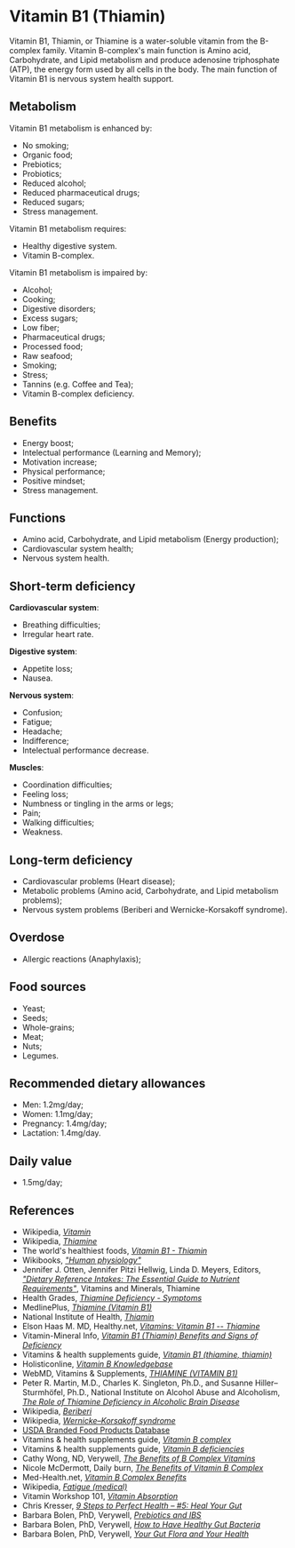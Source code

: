 # Vitamin B1 (Thiamin)
Vitamin B1, Thiamin, or Thiamine is a water-soluble vitamin from the B-complex family. Vitamin B-complex's main function is Amino acid, Carbohydrate, and Lipid metabolism and produce adenosine triphosphate (ATP), the energy form used by all cells in the body. 
The main function of Vitamin B1 is nervous system health support.

## Metabolism
Vitamin B1 metabolism is enhanced by:
- No smoking;
- Organic food;
- Prebiotics;
- Probiotics;
- Reduced alcohol;
- Reduced pharmaceutical drugs;
- Reduced sugars;
- Stress management.

Vitamin B1 metabolism requires:
- Healthy digestive system.
- Vitamin B-complex.

Vitamin B1 metabolism is impaired by:
- Alcohol;
- Cooking;
- Digestive disorders;
- Excess sugars;
- Low fiber;
- Pharmaceutical drugs;
- Processed food;
- Raw seafood;
- Smoking;
- Stress;
- Tannins (e.g. Coffee and Tea);
- Vitamin B-complex deficiency.

## Benefits
- Energy boost;
- Intelectual performance (Learning and Memory);
- Motivation increase;
- Physical performance;
- Positive mindset;
- Stress management.

## Functions
- Amino acid, Carbohydrate, and Lipid metabolism (Energy production);
- Cardiovascular system health;
- Nervous system health.

## Short-term deficiency
__Cardiovascular system__:
- Breathing difficulties;
- Irregular heart rate.

__Digestive system__:
- Appetite loss;
- Nausea.

__Nervous system__:
- Confusion;
- Fatigue;
- Headache;
- Indifference;
- Intelectual performance decrease.

__Muscles__:
- Coordination difficulties;
- Feeling loss;
- Numbness or tingling in the arms or legs;
- Pain;
- Walking difficulties;
- Weakness.

## Long-term deficiency
- Cardiovascular problems (Heart disease);
- Metabolic problems (Amino acid, Carbohydrate, and Lipid metabolism problems);
- Nervous system problems (Beriberi and Wernicke-Korsakoff syndrome).

## Overdose
- Allergic reactions (Anaphylaxis);

## Food sources
- Yeast;
- Seeds;
- Whole-grains;
- Meat;
- Nuts;
- Legumes.

## Recommended dietary allowances
- Men: 1.2mg/day;
- Women: 1.1mg/day;
- Pregnancy: 1.4mg/day;
- Lactation: 1.4mg/day.

## Daily value
- 1.5mg/day;

## References
- Wikipedia, [_Vitamin_](https://en.wikipedia.org/wiki/Vitamin)
- Wikipedia, [_Thiamine_](https://en.wikipedia.org/wiki/Thiamine)
- The world's healthiest foods, [_Vitamin B1 - Thiamin_](http://www.whfoods.com/genpage.php?tname=nutrient&dbid=100)
- Wikibooks, [_"Human physiology"_](https://en.Wikibooks.org/wiki/Human_Physiology/Nutrition#Vitamins)
- Jennifer J. Otten, Jennifer Pitzi Hellwig, Linda D. Meyers, Editors, [_"Dietary Reference Intakes: The Essential Guide to Nutrient Requirements"_](https://www.amazon.com/Dietary-Reference-Intakes-Essential-Requirements/dp/0309157420), Vitamins and Minerals, Thiamine
- Health Grades, [_Thiamine Deficiency - Symptoms_](https://www.healthgrades.com/right-care/food-nutrition-and-diet/thiamine-deficiency--symptoms)
- MedlinePlus, [_Thiamine (Vitamin B1)_](https://medlineplus.gov/druginfo/natural/965.html)
- National Institute of Health, [_Thiamin_](https://ods.od.nih.gov/factsheets/Thiamin-HealthProfessional/)
- Elson Haas M. MD, Healthy.net, [_Vitamins: Vitamin B1 -- Thiamine_](http://www.healthy.net/Health/Article/Vitamin_B1_Thiamine/1922/2)
- Vitamin-Mineral Info, [_Vitamin B1 (Thiamin) Benefits and Signs of Deficiency_](http://www.vitamin-mineral-info.com/vitamin-b1-thiamin-benefits-signs-of-deficiency.php)
- Vitamins & health supplements guide, [_Vitamin B1 (thiamine, thiamin)_](http://www.vitamins-supplements.org/vitamin-B1-thiamine.php)
- Holisticonline, [_Vitamin B Knowledgebase_](http://1stholistic.com/Nutrition/vkb/KB_Vit_B1_Thiamine.htm)
- WebMD, Vitamins & Supplements, [_THIAMINE (VITAMIN B1)_](http://www.webmd.com/vitamins-supplements/ingredientmono-965-Vitamin+B1+THIAMINE+VITAMIN+B1.aspx?activeIngredientId=965&activeIngredientName=Vitamin+B1+%28THIAMINE+%28VITAMIN+B1%29%29&source=2)
- Peter R. Martin, M.D., Charles K. Singleton, Ph.D., and Susanne Hiller–Sturmhöfel, Ph.D., National Institute on Alcohol Abuse and Alcoholism, [_The Role of Thiamine Deficiency in Alcoholic Brain Disease_](https://pubs.niaaa.nih.gov/publications/arh27-2/134-142.htm)
- Wikipedia, [_Beriberi_](https://en.wikipedia.org/wiki/Beriberi)
- Wikipedia, [_Wernicke–Korsakoff syndrome_](https://en.wikipedia.org/wiki/Wernicke%E2%80%93Korsakoff_syndrome)
- [USDA Branded Food Products Database](https://ndb.nal.usda.gov/ndb/nutrients/report/nutrientsfrm?max=1000&offset=0&totCount=0&nutrient1=404&nutrient2=&nutrient3=&subset=0&sort=c&measureby=g)
- Vitamins & health supplements guide, [_Vitamin B complex_](http://www.vitamins-supplements.org/vitamin-B.php)
- Vitamins & health supplements guide, [_Vitamin B deficiencies_](http://www.vitamins-supplements.org/vitamin-B-deficiency.php)
- Cathy Wong, ND, Verywell, [_The Benefits of B Complex Vitamins_](https://www.verywell.com/b-complex-vitamins-89411)
- Nicole McDermott, Daily burn, [_The Benefits of Vitamin B Complex_](http://dailyburn.com/life/health/benefits-vitamin-b-complex/)
- Med-Health.net, [_Vitamin B Complex Benefits_](http://www.med-health.net/B-Complex-Benefits.html)
- Wikipedia, [_Fatigue (medical)_](https://en.wikipedia.org/wiki/Fatigue_(medical)#Mental_fatigue)
- Vitamin Workshop 101, [_Vitamin Absorption_](http://www.vitaminworkshop.com/vitamin-absorption/2010/5/9/vitamin-absorption.html)
- Chris Kresser, [_9 Steps to Perfect Health – #5: Heal Your Gut_](https://chriskresser.com/9-steps-to-perfect-health-5-heal-your-digestive-system)
- Barbara Bolen, PhD, Verywell, [_Prebiotics and IBS_](https://www.verywell.com/prebiotics-and-ibs-1944748)
- Barbara Bolen, PhD, Verywell, [_How to Have Healthy Gut Bacteria_](https://www.verywell.com/how-to-have-healthy-digestive-system-bacteria-1945326)
- Barbara Bolen, PhD, Verywell, [_Your Gut Flora and Your Health_](https://www.verywell.com/what-are-your-digestive-system-flora-1944914)